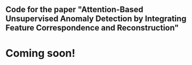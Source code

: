 ## Code for the paper "Attention-Based Unsupervised Anomaly Detection by Integrating Feature Correspondence and Reconstruction"
# Coming soon!
